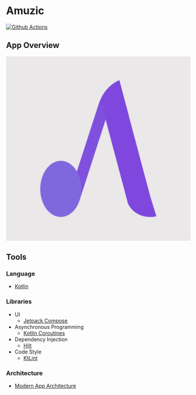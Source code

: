 # Amuzic
[![Github Actions](https://github.com/ShubertMunthali/Amuzic/actions/workflows/build.yml/badge.svg)](https://github.com/ShubertMunthali/Amuzic/actions/workflows/build.yml)

## App Overview
![Icon](https://github.com/ShubertMunthali/Amuzic/blob/main/app/src/main/ic_amuzic-playstore.png)

## Tools
### Language
* [Kotlin](https://kotlinlang.org)
### Libraries
* UI 
  * [Jetpack Compose](https://developer.android.com/jetpack/compose)
* Asynchronous Programming
  * [Kotlin Coroutines](https://kotlinlang.org/docs/coroutines-guide.html)
* Dependency Injection
  * [Hilt](https://dagger.dev/hilt/)
* Code Style
  * [KtLint](https://pinterest.github.io/ktlint)
### Architecture
* [Modern App Architecture](https://developer.android.com/topic/architecture)
